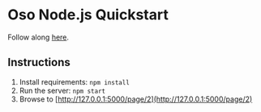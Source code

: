 # Oso Node.js Quickstart

Follow along [here](https://docs.osohq.com/getting-started/quickstart.html).

## Instructions

1. Install requirements: `npm install`
2. Run the server: `npm start`
3. Browse to [http://127.0.0.1:5000/page/2](http://127.0.0.1:5000/page/2)
